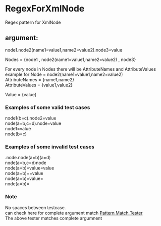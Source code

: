 # RegexForXmlNode
Regex pattern for XmlNode

## argument: 
node1.node2(name1=value1,name2=value2).node3=value          

Nodes = {node1 , node2(name1=value1,name2=value2) , node3}

For every node in Nodes there will be  AttributeNames and AttributeValues <br />
example for Node = node2(name1=value1,name2=value2) <br />
AttributeNames = {name1,name2}  <br />
AttributeValues = {value1,value2} <br />

Value = {value}

### Examples of some valid test cases
node1(b=c).node2=value  <br />
node(a=b,c=d).node=value  <br />
node1=value  <br />
node(b=c)  <br />

### Examples of some invalid test cases
.node.node(a=b)(a=d)  <br />
node(a=b,c=d)node  <br />
node(a=b)=value=value  <br />
node(a=b)==value  <br />
node(a=b)=value=  <br />
node(a=b)=  <br />

### Note
No spaces between testcase.<br />
can check here for complete argument match 
[Pattern Match Tester](http://regexstorm.net/tester?p=%28%3f%3cNodeList%3e%28%3f%3cNode%3e%5cw%2b%29%28%5c%28%28%3f%3cAttrName%3e%5cw%2b%29%3d%28%3f%3cAttrValue%3e%5cw%2b%29%28%2c%28%3f%3cAttrName%3e%5cw%2b%29%3d%28%3f%3cAttrValue%3e%5cw%2b%29%29*%5c%29%29%7b0%2c1%7d%29%28%5c.%28%3f%3cNodeList%3e%28%3f%3cNode%3e%5cw%2b%29%28%5c%28%28%3f%3cAttrName%3e%5cw%2b%29%3d%28%3f%3cAttrValue%3e%5cw%2b%29%28%2c%28%3f%3cAttrName%3e%5cw%2b%29%3d%28%3f%3cAttrValue%3e%5cw%2b%29%29*%5c%29%29%7b0%2c1%7d%29%29*%28%3d%28%3f%3cValue%3e%5cw%2b%29%29%7b0%2c1%7d&i=nodD12%28a%3db%29%3dvalue&l=100)
<br />The above tester matches complete argumnent
